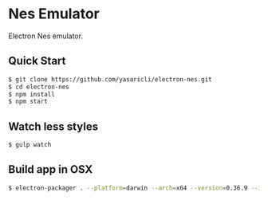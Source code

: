 # Nes Emulator
Electron Nes emulator.

## Quick Start

```bash
$ git clone https://github.com/yasaricli/electron-nes.git
$ cd electron-nes
$ npm install
$ npm start
```

## Watch less styles
```bash
$ gulp watch
```

## Build app in OSX
```bash
$ electron-packager . --platform=darwin --arch=x64 --version=0.36.9 --icon=assets/img/icon.icns
```
